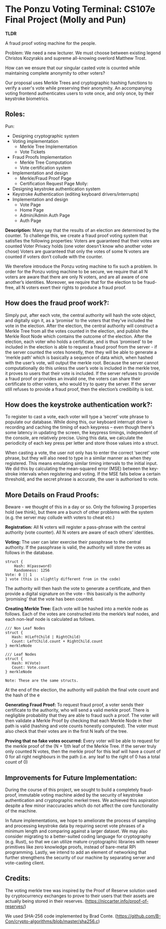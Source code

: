 # The Ponzu Voting Terminal: CS107e Final Project (Molly and Pun)

**TLDR**

A fraud proof voting machine for the people. 

Problem: We need a new lecturer. We must choose between existing legend Christos Kozyrakis and supreme all-knowing overlord Matthew Trost. 

How can we ensure that our singular casted vote is counted while maintaining complete anonymity to other voters?

Our proposal uses Merkle Trees and cryptographic hashing functions to verify a user's vote while preserving their anonymity. An accompanying voting frontend authenticates users to vote once, and only once, by their keystroke biometrics. 

## Roles:
Pun: 
- Designing cryptographic system
- Voting implementation
  - Merkle Tree Implementation
  - Vote Tickets
- Fraud Proofs Implementation
  - Merkle Tree Computation
  - Vote certification system
- Implementation and design
  - Merkle/Fraud Proof Page
  - Certification Request Page
Molly: 
- Designing keystroke authentication system
- Keystroke Authentication (editing keyboard drivers/interrupts)
- Implementation and design
  - Vote Page
  - Home Page
  - Admin/Admin Auth Page
  - Auth Page

**Description:**
Many say that the results of an election are determined by the counter. To challenge this, we create a fraud proof voting system that satisfies the following properties:
Voters are guaranteed that their votes are counted
Voter Privacy holds (one voter doesn’t know who another voter chose)
Voters are guaranteed that only the votes of some N voters are counted if voters don’t collude with the counter.

We therefore introduce the Ponzu voting machine to fix such a problem. In order for the Ponzu voting machine to be secure, we require that all N voters are aware that there are only N voters, and are all aware of one another’s identities. Moreover, we require that for the election to be fraud-free, all N voters exert their rights to produce a fraud proof.

## How does the fraud proof work?: 
Simply put, after each vote, the central authority will hash the vote object, and digitally sign it, as a ‘promise’ to the voters that they’ve included the vote in the election. After the election, the central authority will construct a Merkle Tree from all the votes counted in the election, and publish the Merkle Root Node which contains the outcome of the election. After the election, each voter who holds a certificate, and is thus ‘promised’ to be included in the election is able to request a fraud proof from the server - if the server counted the votes honestly, then they will be able to generate a ‘merkle path’ which is basically a sequence of data which, when hashed with the user’s vote, will output the merkle root. Because the server cannot computationally do this unless the user’s vote is included in the merkle tree, it proves to users that their vote is included. If the server refuses to provide a fraud proof or provides an invalid one, the voters can share their certificate to other voters, who would try to query the server. If the server still refuses to provide a fraud proof, then the election’s credibility is lost.

## How does the keystroke authentication work?:

To register to cast a vote, each voter will type a ‘secret’ vote phrase to populate our database. While doing this, our keyboard interrupt driver is recording and caching the timing of each keypress – even though there's some latency in updating the screen, the keypress timings, independent of the console, are relatively precise. Using this data, we calculate the periodicity of each key press per letter and store those values into a struct. 

When casting a vote, the user not only has to enter the correct ‘secret’ vote phrase, but they will also need to type in a similar manner as when they registered. This means emulating similar timing intervals to the initial input. We did this by calculating the mean-squared error (MSE) between the key-stroke intervals when registering and voting. If the MSE falls below a certain threshold, and the secret phrase is accurate, the user is authorised to vote.


## More Details on Fraud Proofs:
Beware - we thought of this in a day or so. Only the following 3 properties hold (we think), but there are a bunch of other problems with the system (e.g. the server may collude with voters to cheat etc.)

**Registration:**
All N voters will register a pass-phrase with the central authority (vote counter). All N voters are aware of each others’ identities.

**Voting:**
The user can later exercise their passphrase to the central authority. If the passphrase is valid, the authority will store the votes as follows in the database.

```
struct {
	Hash: H(password)
	Randomness: 1256
Vote: 0 || 1
} vote (this is slightly different from in the code)
```

The authority will then hash the vote to generate a certificate, and then provide a digital signature on the vote - this basically is the authority ‘promising’ that the vote has been counted.

**Creating Merkle Tree:**
Each vote will be hashed into a merkle node as follows. Each of the votes are constructed into the merkle’s leaf nodes, and each non-leaf node is calculated as follows.
```
/// Non Leaf Nodes
struct {
   Hash: H(LeftChild | RightChild)
   Count: LeftChild.count + RightChild.count
} merkleNode

/// Leaf Nodes
struct {
   Hash: H(Vote)
   Count: Vote.count
} merkleNode

Note: These are the same structs.
```


At the end of the election, the authority will publish the final vote count and the hash of the e

**Generating Fraud Proof:**
To request fraud proof, a voter sends their certificate to the authority, who will send a valid merkle proof. There is negligible probability that they are able to fraud such a proof. The voter will then validate a Merkle Proof by checking that each Merkle Node in their path is valid (hashing and vote counts honestly computed). The voter must also check that their votes are in the first N leafs of the tree.

**Proving that no fake votes occurred:**
Every voter will be able to request for the merkle proof of the (N + 1)th leaf of the Merkle Tree. If the server truly only counted N votes, then the merkle proof for this leaf will have a count of 0 for all right neighbours in the path (i.e. any leaf to the right of 0 has a total count of 0)

## Improvements for Future Implementation:
During the course of this project, we sought to build a completely fraud-proof, immutable voting machine aided by the security of keystroke authentication and cryptographic merkel trees. We achieved this aspiration despite a few minor inaccuracies which do not affect the core functionality of the machine. 

In future implementations, we hope to ameliorate the process of sampling and processing keystroke data by requiring secret vote phrases of a minimum length and comparing against a larger dataset. We may also consider migrating to a better-suited coding language for cryptography (e.g. Rust), so that we can utilize mature cryptographic libraries with newer primitives like zero knowledge proofs, instead of bare-metal RPi programming. Lastly, we intend to add an element of networking that further strengthens the security of our machine by separating server and vote-casting client. 

## Credits:
The voting merkle tree was inspired by the Proof of Reserve solution used by cryptocurrency exchanges to prove to their users that their assets are actually being stored in their reserves. (https://niccarter.info/proof-of-reserves/)

We used SHA-256 code implemented by Brad Conte. (https://github.com/B-Con/crypto-algorithms/blob/master/sha256.c)


